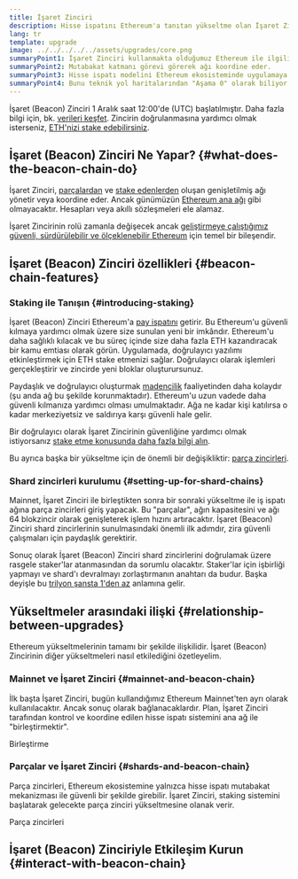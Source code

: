 ```yaml
---
title: İşaret Zinciri
description: Hisse ispatını Ethereum'a tanıtan yükseltme olan İşaret Zinciri hakkında bilgi edinin.
lang: tr
template: upgrade
image: ../../../../../assets/upgrades/core.png
summaryPoint1: İşaret Zinciri kullanmakta olduğumuz Ethereum ile ilgili hiçbir şeyi değiştirmez.
summaryPoint2: Mutabakat katmanı görevi görerek ağı koordine eder.
summaryPoint3: Hisse ispatı modelini Ethereum ekosisteminde uygulamaya koydu.
summaryPoint4: Bunu teknik yol haritalarından "Aşama 0" olarak biliyor olabilirsiniz.
---
```


<UpgradeStatus isShipped dateKey="page-upgrades-beacon-date">
    İşaret (Beacon) Zinciri 1 Aralık saat 12:00'de (UTC) başlatılmıştır. Daha fazla bilgi için, bk. <a href="https://beaconscan.com/">verileri keşfet</a>. Zincirin doğrulanmasına yardımcı olmak isterseniz, <a href="/staking/">ETH'nizi stake edebilirsiniz</a>.
</UpgradeStatus>

## İşaret (Beacon) Zinciri Ne Yapar? {#what-does-the-beacon-chain-do}

İşaret Zinciri, [parçalardan](/upgrades/sharding/) ve [stake edenlerden](/staking/) oluşan genişletilmiş ağı yönetir veya koordine eder. Ancak günümüzün [Ethereum ana ağı](/glossary/#mainnet) gibi olmayacaktır. Hesapları veya akıllı sözleşmeleri ele alamaz.

İşaret Zincirinin rolü zamanla değişecek ancak [geliştirmeye çalıştığımız güvenli, sürdürülebilir ve ölçeklenebilir Ethereum](/roadmap/vision/) için temel bir bileşendir.

## İşaret (Beacon) Zinciri özellikleri {#beacon-chain-features}

### Staking ile Tanışın {#introducing-staking}

İşaret (Beacon) Zinciri Ethereum'a [pay ispatını](/developers/docs/consensus-mechanisms/pos/) getirir. Bu Ethereum'u güvenli kılmaya yardımcı olmak üzere size sunulan yeni bir imkândır. Ethereum'u daha sağlıklı kılacak ve bu süreç içinde size daha fazla ETH kazandıracak bir kamu emtiası olarak görün. Uygulamada, doğrulayıcı yazılımı etkinleştirmek için ETH stake etmenizi sağlar. Doğrulayıcı olarak işlemleri gerçekleştirir ve zincirde yeni bloklar oluşturursunuz.

Paydaşlık ve doğrulayıcı oluşturmak [madencilik](/developers/docs/mining/) faaliyetinden daha kolaydır (şu anda ağ bu şekilde korunmaktadır). Ethereum'u uzun vadede daha güvenli kılmanıza yardımcı olması umulmaktadır. Ağa ne kadar kişi katılırsa o kadar merkeziyetsiz ve saldırıya karşı güvenli hale gelir.

<InfoBanner emoji=":money_bag:">
Bir doğrulayıcı olarak İşaret Zincirinin güvenliğine yardımcı olmak istiyorsanız <a href="/staking/">stake etme konusunda daha fazla bilgi alın</a>.
</InfoBanner>

Bu ayrıca başka bir yükseltme için de önemli bir değişikliktir: [parça zincirleri](/upgrades/sharding/).

### Shard zincirleri kurulumu {#setting-up-for-shard-chains}

Mainnet, İşaret Zinciri ile birleştikten sonra bir sonraki yükseltme ile iş ispatı ağına parça zincirleri giriş yapacak. Bu "parçalar", ağın kapasitesini ve ağı 64 blokzincir olarak genişleterek işlem hızını artıracaktır. İşaret (Beacon) Zinciri shard zincirlerinin sunulmasındaki önemli ilk adımdır, zira güvenli çalışmaları için paydaşlık gerektirir.

Sonuç olarak İşaret (Beacon) Zinciri shard zincirlerini doğrulamak üzere rasgele staker'lar atanmasından da sorumlu olacaktır. Staker'lar için işbirliği yapmayı ve shard'ı devralmayı zorlaştırmanın anahtarı da budur. Başka deyişle bu [trilyon şansta 1'den az](https://medium.com/@chihchengliang/minimum-committee-size-explained-67047111fa20) anlamına gelir.

## Yükseltmeler arasındaki ilişki {#relationship-between-upgrades}

Ethereum yükseltmelerinin tamamı bir şekilde ilişkilidir. İşaret (Beacon) Zincirinin diğer yükseltmeleri nasıl etkilediğini özetleyelim.

### Mainnet ve İşaret Zinciri {#mainnet-and-beacon-chain}

İlk başta İşaret Zinciri, bugün kullandığımız Ethereum Mainnet'ten ayrı olarak kullanılacaktır. Ancak sonuç olarak bağlanacaklardır. Plan, İşaret Zinciri tarafından kontrol ve koordine edilen hisse ispatı sistemini ana ağ ile "birleştirmektir".

<ButtonLink to="/upgrades/merge/">
    Birleştirme
</ButtonLink>

### Parçalar ve İşaret Zinciri {#shards-and-beacon-chain}

Parça zincirleri, Ethereum ekosistemine yalnızca hisse ispatı mutabakat mekanizması ile güvenli bir şekilde girebilir. İşaret Zinciri, staking sistemini başlatarak gelecekte parça zinciri yükseltmesine olanak verir.

<ButtonLink to="/upgrades/sharding/">
    Parça zincirleri
</ButtonLink>

<Divider />

## İşaret (Beacon) Zinciriyle Etkileşim Kurun {#interact-with-beacon-chain}

<BeaconChainActions />
